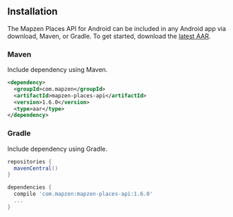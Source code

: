 ## Installation

The Mapzen Places API for Android can be included in any Android app via download, Maven, or Gradle. To get started, download the [latest AAR](http://search.maven.org/remotecontent?filepath=com/mapzen/mapzen-places-api/1.6.0/mapzen-places-api-1.6.0.aar).

### Maven

Include dependency using Maven.

```xml
<dependency>
  <groupId>com.mapzen</groupId>
  <artifactId>mapzen-places-api</artifactId>
  <version>1.6.0</version>
  <type>aar</type>
</dependency>
```

### Gradle

Include dependency using Gradle.

```groovy
repositories {
  mavenCentral()
}

dependencies {
  compile 'com.mapzen:mapzen-places-api:1.6.0'
  ...
}
```
